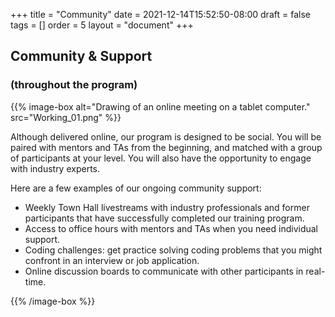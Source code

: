+++
title = "Community"
date = 2021-12-14T15:52:50-08:00
draft = false
tags = []
order = 5
layout = "document"
+++

## Community & Support

### (throughout the program)

{{% image-box
    alt="Drawing of an online meeting on a tablet computer."
    src="Working_01.png" %}}

Although delivered online, our program is designed to be social.  You will be
paired with mentors and TAs from the beginning, and matched with a group of
participants at your level. You will also have the opportunity to engage with
industry experts.

Here are a few examples of our ongoing community support:

- Weekly Town Hall livestreams with industry professionals and former
  participants that have successfully completed our training program.
- Access to office hours with mentors and TAs when you need individual support.
- Coding challenges: get practice solving coding problems that you might
  confront in an interview or job application.
- Online discussion boards to communicate with other participants in real-time.

{{% /image-box %}}